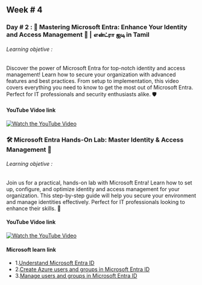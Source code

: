 ## Week # 4
### Day # 2 : 🔐 Mastering Microsoft Entra: Enhance Your Identity and Access Management 🚀 | என்ட்ரா ஐடி in Tamil
###### Learning objetive : 
Discover the power of Microsoft Entra for top-notch identity and access management! Learn how to secure your organization with advanced features and best practices. From setup to implementation, this video covers everything you need to know to get the most out of Microsoft Entra. Perfect for IT professionals and security enthusiasts alike. 🛡️

#### YouTube Vidoe link
[![Watch the YouTube Video](https://img.youtube.com/vi/6CtRhBYrorw/0.jpg)](https://www.youtube.com/watch?v=6CtRhBYrorw)

### 🛠️ Microsoft Entra Hands-On Lab: Master Identity & Access Management 🚀
###### Learning objetive :
Join us for a practical, hands-on lab with Microsoft Entra! Learn how to set up, configure, and optimize identity and access management for your organization. This step-by-step guide will help you secure your environment and manage identities effectively. Perfect for IT professionals looking to enhance their skills. 🔐

#### YouTube Vidoe link
[![Watch the YouTube Video](https://img.youtube.com/vi/L3WRTHpNcwY/0.jpg)](https://www.youtube.com/watch?v=L3WRTHpNcwY)



#### Microsoft learn link
- 1.[Understand Microsoft Entra ID](https://learn.microsoft.com/en-us/training/modules/understand-azure-active-directory/)
- 2.[Create Azure users and groups in Microsoft Entra ID](https://learn.microsoft.com/en-us/training/modules/create-users-and-groups-in-azure-active-directory/)
- 3.[Manage users and groups in Microsoft Entra ID](https://learn.microsoft.com/en-us/training/modules/manage-users-and-groups-in-aad/)